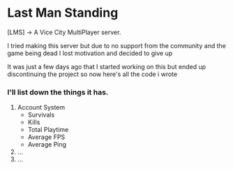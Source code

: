 <h1> Last Man Standing </h1>

<p>[LMS] -> A Vice City MultiPlayer server.</p>


<p>I tried making this server but due to no support from the community and the game being dead I lost motivation and decided to give up</p>
<p>It was just a few days ago that I started working on this but ended up discontinuing the project so now here's all the code i wrote</p>


<h3>I'll list down the things it has.</h3>
<ol>
  <li>
    Account System
    <ul>
      <li>Survivals</li>
      <li>Kills</li>
      <li>Total Playtime</li>
      <li>Average FPS</li>
      <li>Average Ping</li>
    </ul>
  </li>
  <li>...</li>
  <li>...</li>
</ol>
